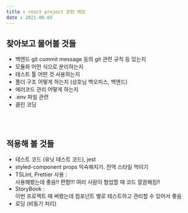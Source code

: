 ```yaml
---
title : react project 관련 메모  
date : 2021.06.03  
---
```


## 찾아보고 물어볼 것들  

* 백엔드 git commit message 등의 git 관련 규칙 등 있는지
* 모듈화 어떤 식으로 분리하는지
* 테스트 툴 어떤 것 사용하는지
* 폴더 구조 어떻게 하는지 (상호님 백오피스, 백엔드)
* 에러코드 관리 어떻게 하는지
* .env 파일 관련
* 클린 코딩

<br>
<br>

## 적용해 볼 것들  
* 테스트 코드 (유닛 테스트 코드), jest
* styled-component props 익숙해지기. 전역 스타일 먹이기
* TSLint, Prettier 사용 :  
  사용해봤는데 좋음!! 편함!!! 여러 사람이 협업할 때 코드 깔끔해짐!!
* StoryBook :  
  이번 프로젝트 때 써봤는데 컴포넌트 별로 테스트하고 관리할 수 있어서 좋음
* 로딩 (비동기 처리)

